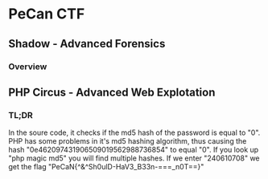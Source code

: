# PeCan CTF

## Shadow - Advanced Forensics

### Overview

### 


## PHP Circus - Advanced Web Explotation

### TL;DR

In the soure code, it checks if the md5 hash of the password is equal to "0". PHP has some problems in it's md5 hashing algorithm, thus causing the hash "0e462097431906509019562988736854" to equal "0". If you look up "php magic md5" you will find multiple hashes. If we enter "240610708" we get the flag "PeCaN{^&^Sh0ulD-HaV3_B33n-===\_n0T==}"
